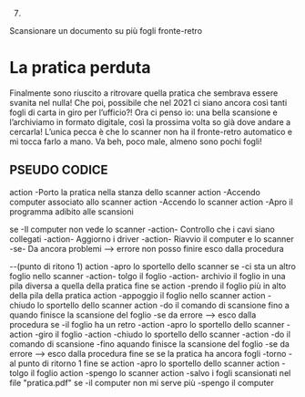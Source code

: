 7.
Scansionare un documento su più fogli fronte-retro
# La pratica perduta
Finalmente sono riuscito a ritrovare quella pratica che sembrava essere svanita nel nulla! Che poi, possibile che nel 2021 ci siano ancora così tanti fogli di carta in giro per l’ufficio?! Ora ci penso io: una bella scansione e l’archiviamo in formato digitale, così la prossima volta so già dove andare a cercarla! L’unica pecca è che lo scanner non ha il fronte-retro automatico e mi tocca farlo a mano. Va beh, poco male, almeno sono pochi fogli!


## PSEUDO CODICE


action -Porto la pratica nella stanza dello scanner
action -Accendo computer associato allo scanner
action -Accendo lo scanner
action -Apro il programma adibito alle scansioni

se -Il computer non vede lo scanner
    -action- Controllo che i cavi siano collegati 
    -action- Aggiorno i driver
    -action- Riavvio il computer e lo scanner
    -se- Da ancora problemi --> errore non posso finire esco dalla procedura


--(punto di ritono 1)
action -apro lo sportello dello scanner
se -ci sta un altro foglio nello scanner
    -action- tolgo il foglio
    -action- archivio il foglio in una pila diversa a quella della pratica
fine se
action -prendo il foglio più in alto della pila della pratica
action -appoggio il foglio nello scanner
action -chiudo lo sportello dello scanner 
action -do il comando di scansione
fino a quando finisce la scansione del foglio -se da errore --> esco dalla procedura
se -il foglio ha un retro
    -action -apro lo sportello dello scanner
    -action -giro il foglio
    -action -chiudo lo sportello dello scanner
    -action -do il comando di scansione
    -fino aquando finisce la scansione del foglio -se da errore --> esco dalla procedura
fine se
se la pratica ha ancora fogli
    -torno -al punto di ritorno 1
fine se
action -apro lo sportello dello scanner
action -tolgo il foglio
action -spengo lo scanner
action -salvo i fogli scansionati nel file "pratica.pdf"
se -il computer non mi serve più
    -spengo il computer



